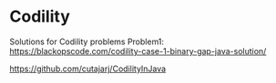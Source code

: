 # Codility
Solutions for Codility problems
Problem1:
https://blackopscode.com/codility-case-1-binary-gap-java-solution/


https://github.com/cutajarj/CodilityInJava
